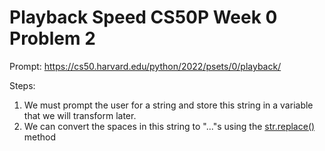 # Playback Speed CS50P Week 0 Problem 2

Prompt:
https://cs50.harvard.edu/python/2022/psets/0/playback/

Steps:
1) We must prompt the user for a string and store this string in a variable that we will transform later.
2) We can convert the spaces in this string to "..."s using the [str.replace()](https://https://docs.python.org/3/library/stdtypes.html#strin-methods) method 
